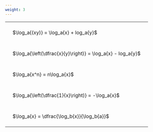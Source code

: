 ```yaml
---
weight: 3
---
```


<style type="text/css">
#T_a8a18 th.col_heading {
  text-align: left;
  font-size: 1em;
}
#T_a8a18 td {
  text-align: left;
  font-size: 1em;
  padding: 1.5em;
}
</style>
<table id="T_a8a18">
  <thead>
  </thead>
  <tbody>
    <tr>
      <td id="T_a8a18_row0_col0" class="data row0 col0" >$\log_a{(xy)} = \log_a{x} + log_a{y}$</td>
    </tr>
    <tr>
      <td id="T_a8a18_row1_col0" class="data row1 col0" >$\log_a{\left(\dfrac{x}{y}\right)} = \log_a{x} - log_a{y}$</td>
    </tr>
    <tr>
      <td id="T_a8a18_row2_col0" class="data row2 col0" >$\log_a{x^n} = n\log_a{x}$</td>
    </tr>
    <tr>
      <td id="T_a8a18_row3_col0" class="data row3 col0" >$\log_a{\left(\dfrac{1}{x}\right)} = -\log_a{x}$</td>
    </tr>
    <tr>
      <td id="T_a8a18_row4_col0" class="data row4 col0" >$\log_a{x} = \dfrac{\log_b{x}}{\log_b{a}}$</td>
    </tr>
  </tbody>
</table>
